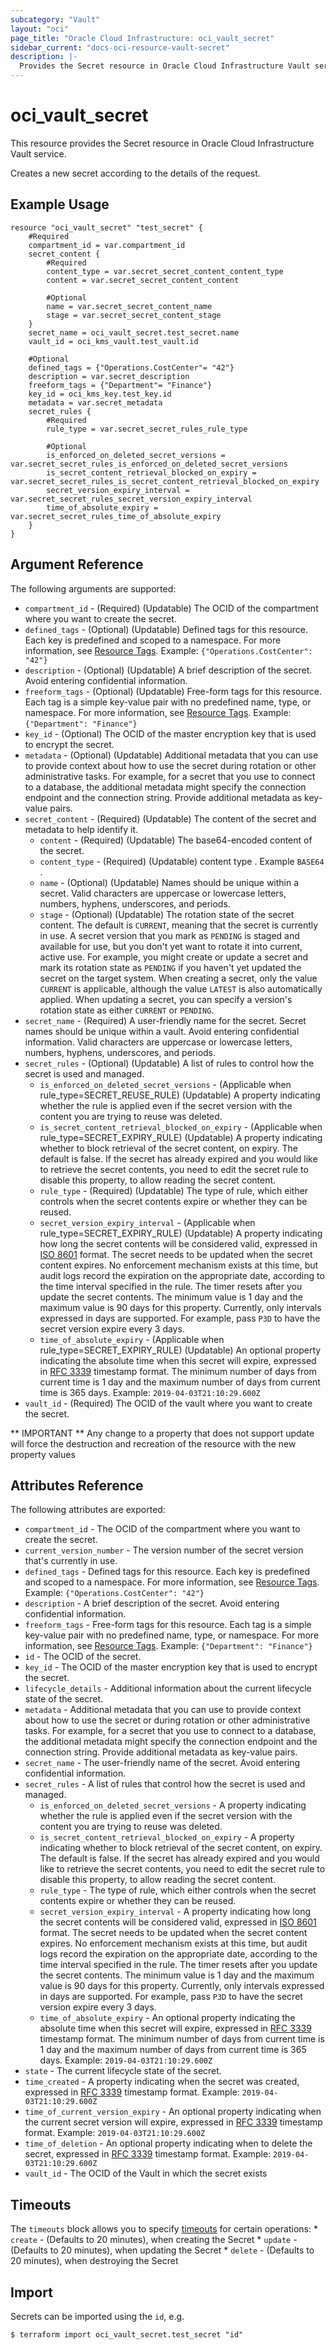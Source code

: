 ```yaml
---
subcategory: "Vault"
layout: "oci"
page_title: "Oracle Cloud Infrastructure: oci_vault_secret"
sidebar_current: "docs-oci-resource-vault-secret"
description: |-
  Provides the Secret resource in Oracle Cloud Infrastructure Vault service
---
```


# oci_vault_secret
This resource provides the Secret resource in Oracle Cloud Infrastructure Vault service.

Creates a new secret according to the details of the request.


## Example Usage

```hcl
resource "oci_vault_secret" "test_secret" {
	#Required
	compartment_id = var.compartment_id
	secret_content {
		#Required
		content_type = var.secret_secret_content_content_type
		content = var.secret_secret_content_content		

		#Optional
		name = var.secret_secret_content_name
		stage = var.secret_secret_content_stage
	}
	secret_name = oci_vault_secret.test_secret.name
	vault_id = oci_kms_vault.test_vault.id

	#Optional
	defined_tags = {"Operations.CostCenter"= "42"}
	description = var.secret_description
	freeform_tags = {"Department"= "Finance"}
	key_id = oci_kms_key.test_key.id
	metadata = var.secret_metadata
	secret_rules {
		#Required
		rule_type = var.secret_secret_rules_rule_type

		#Optional
		is_enforced_on_deleted_secret_versions = var.secret_secret_rules_is_enforced_on_deleted_secret_versions
		is_secret_content_retrieval_blocked_on_expiry = var.secret_secret_rules_is_secret_content_retrieval_blocked_on_expiry
		secret_version_expiry_interval = var.secret_secret_rules_secret_version_expiry_interval
		time_of_absolute_expiry = var.secret_secret_rules_time_of_absolute_expiry
	}
}
```

## Argument Reference

The following arguments are supported:

* `compartment_id` - (Required) (Updatable) The OCID of the compartment where you want to create the secret.
* `defined_tags` - (Optional) (Updatable) Defined tags for this resource. Each key is predefined and scoped to a namespace. For more information, see [Resource Tags](https://docs.cloud.oracle.com/iaas/Content/General/Concepts/resourcetags.htm). Example: `{"Operations.CostCenter": "42"}` 
* `description` - (Optional) (Updatable) A brief description of the secret. Avoid entering confidential information.
* `freeform_tags` - (Optional) (Updatable) Free-form tags for this resource. Each tag is a simple key-value pair with no predefined name, type, or namespace. For more information, see [Resource Tags](https://docs.cloud.oracle.com/iaas/Content/General/Concepts/resourcetags.htm). Example: `{"Department": "Finance"}` 
* `key_id` - (Optional) The OCID of the master encryption key that is used to encrypt the secret.
* `metadata` - (Optional) (Updatable) Additional metadata that you can use to provide context about how to use the secret during rotation or other administrative tasks. For example, for a secret that you use to connect to a database, the additional metadata might specify the connection endpoint and the connection string. Provide additional metadata as key-value pairs. 
* `secret_content` - (Required) (Updatable) The content of the secret and metadata to help identify it.
	* `content` - (Required) (Updatable) The base64-encoded content of the secret.
	* `content_type` - (Required) (Updatable) content type . Example `BASE64` .
	* `name` - (Optional) (Updatable) Names should be unique within a secret. Valid characters are uppercase or lowercase letters, numbers, hyphens, underscores, and periods.
	* `stage` - (Optional) (Updatable) The rotation state of the secret content. The default is `CURRENT`, meaning that the secret is currently in use. A secret version that you mark as `PENDING` is staged and available for use, but you don't yet want to rotate it into current, active use. For example, you might create or update a secret and mark its rotation state as `PENDING` if you haven't yet updated the secret on the target system. When creating a secret, only the value `CURRENT` is applicable, although the value `LATEST` is also automatically applied. When updating  a secret, you can specify a version's rotation state as either `CURRENT` or `PENDING`. 
* `secret_name` - (Required) A user-friendly name for the secret. Secret names should be unique within a vault. Avoid entering confidential information. Valid characters are uppercase or lowercase letters, numbers, hyphens, underscores, and periods. 
* `secret_rules` - (Optional) (Updatable) A list of rules to control how the secret is used and managed.
	* `is_enforced_on_deleted_secret_versions` - (Applicable when rule_type=SECRET_REUSE_RULE) (Updatable) A property indicating whether the rule is applied even if the secret version with the content you are trying to reuse was deleted. 
	* `is_secret_content_retrieval_blocked_on_expiry` - (Applicable when rule_type=SECRET_EXPIRY_RULE) (Updatable) A property indicating whether to block retrieval of the secret content, on expiry. The default is false. If the secret has already expired and you would like to retrieve the secret contents, you need to edit the secret rule to disable this property, to allow reading the secret content. 
	* `rule_type` - (Required) (Updatable) The type of rule, which either controls when the secret contents expire or whether they can be reused.
	* `secret_version_expiry_interval` - (Applicable when rule_type=SECRET_EXPIRY_RULE) (Updatable) A property indicating how long the secret contents will be considered valid, expressed in [ISO 8601](https://en.wikipedia.org/wiki/ISO_8601#Time_intervals) format. The secret needs to be updated when the secret content expires. No enforcement mechanism exists at this time, but audit logs record the expiration on the appropriate date, according to the time interval specified in the rule. The timer resets after you update the secret contents. The minimum value is 1 day and the maximum value is 90 days for this property. Currently, only intervals expressed in days are supported. For example, pass `P3D` to have the secret version expire every 3 days. 
	* `time_of_absolute_expiry` - (Applicable when rule_type=SECRET_EXPIRY_RULE) (Updatable) An optional property indicating the absolute time when this secret will expire, expressed in [RFC 3339](https://tools.ietf.org/html/rfc3339) timestamp format. The minimum number of days from current time is 1 day and the maximum number of days from current time is 365 days. Example: `2019-04-03T21:10:29.600Z` 
* `vault_id` - (Required) The OCID of the vault where you want to create the secret.


** IMPORTANT **
Any change to a property that does not support update will force the destruction and recreation of the resource with the new property values

## Attributes Reference

The following attributes are exported:

* `compartment_id` - The OCID of the compartment where you want to create the secret.
* `current_version_number` - The version number of the secret version that's currently in use.
* `defined_tags` - Defined tags for this resource. Each key is predefined and scoped to a namespace. For more information, see [Resource Tags](https://docs.cloud.oracle.com/iaas/Content/General/Concepts/resourcetags.htm). Example: `{"Operations.CostCenter": "42"}` 
* `description` - A brief description of the secret. Avoid entering confidential information.
* `freeform_tags` - Free-form tags for this resource. Each tag is a simple key-value pair with no predefined name, type, or namespace. For more information, see [Resource Tags](https://docs.cloud.oracle.com/iaas/Content/General/Concepts/resourcetags.htm). Example: `{"Department": "Finance"}` 
* `id` - The OCID of the secret.
* `key_id` - The OCID of the master encryption key that is used to encrypt the secret.
* `lifecycle_details` - Additional information about the current lifecycle state of the secret.
* `metadata` - Additional metadata that you can use to provide context about how to use the secret or during rotation or other administrative tasks. For example, for a secret that you use to connect to a database, the additional metadata might specify the connection endpoint and the connection string. Provide additional metadata as key-value pairs. 
* `secret_name` - The user-friendly name of the secret. Avoid entering confidential information.
* `secret_rules` - A list of rules that control how the secret is used and managed.
	* `is_enforced_on_deleted_secret_versions` - A property indicating whether the rule is applied even if the secret version with the content you are trying to reuse was deleted. 
	* `is_secret_content_retrieval_blocked_on_expiry` - A property indicating whether to block retrieval of the secret content, on expiry. The default is false. If the secret has already expired and you would like to retrieve the secret contents, you need to edit the secret rule to disable this property, to allow reading the secret content. 
	* `rule_type` - The type of rule, which either controls when the secret contents expire or whether they can be reused.
	* `secret_version_expiry_interval` - A property indicating how long the secret contents will be considered valid, expressed in [ISO 8601](https://en.wikipedia.org/wiki/ISO_8601#Time_intervals) format. The secret needs to be updated when the secret content expires. No enforcement mechanism exists at this time, but audit logs record the expiration on the appropriate date, according to the time interval specified in the rule. The timer resets after you update the secret contents. The minimum value is 1 day and the maximum value is 90 days for this property. Currently, only intervals expressed in days are supported. For example, pass `P3D` to have the secret version expire every 3 days. 
	* `time_of_absolute_expiry` - An optional property indicating the absolute time when this secret will expire, expressed in [RFC 3339](https://tools.ietf.org/html/rfc3339) timestamp format. The minimum number of days from current time is 1 day and the maximum number of days from current time is 365 days. Example: `2019-04-03T21:10:29.600Z` 
* `state` - The current lifecycle state of the secret.
* `time_created` - A property indicating when the secret was created, expressed in [RFC 3339](https://tools.ietf.org/html/rfc3339) timestamp format. Example: `2019-04-03T21:10:29.600Z` 
* `time_of_current_version_expiry` - An optional property indicating when the current secret version will expire, expressed in [RFC 3339](https://tools.ietf.org/html/rfc3339) timestamp format. Example: `2019-04-03T21:10:29.600Z` 
* `time_of_deletion` - An optional property indicating when to delete the secret, expressed in [RFC 3339](https://tools.ietf.org/html/rfc3339) timestamp format. Example: `2019-04-03T21:10:29.600Z` 
* `vault_id` - The OCID of the Vault in which the secret exists

## Timeouts

The `timeouts` block allows you to specify [timeouts](https://registry.terraform.io/providers/oracle/oci/latest/docs/guides/changing_timeouts) for certain operations:
	* `create` - (Defaults to 20 minutes), when creating the Secret
	* `update` - (Defaults to 20 minutes), when updating the Secret
	* `delete` - (Defaults to 20 minutes), when destroying the Secret


## Import

Secrets can be imported using the `id`, e.g.

```
$ terraform import oci_vault_secret.test_secret "id"
```

